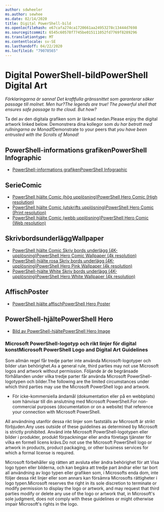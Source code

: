 ```yaml
---
author: sdwheeler
ms.author: sewhee
ms.date: 02/14/2020
title: Digital PowerShell-bild
ms.openlocfilehash: e67cafa274ca1720661aa24953278c13444d7698
ms.sourcegitcommit: 6545c60578f7745be015111052fd7769f8289296
ms.translationtype: MT
ms.contentlocale: sv-SE
ms.lasthandoff: 04/22/2020
ms.locfileid: "79078565"
---
```

# <a name="powershell-digital-art"></a><span data-ttu-id="2dc98-102">Digital PowerShell-bild</span><span class="sxs-lookup"><span data-stu-id="2dc98-102">PowerShell Digital Art</span></span>

<span data-ttu-id="2dc98-103">*Förklaringarna är sanna! Det kraftfulla gränssnittet som garanterar säker passage till molnet. Men hur?*</span><span class="sxs-lookup"><span data-stu-id="2dc98-103">*The legends are true! The powerful shell that ensures safe passage to the cloud. But how?*</span></span>

<span data-ttu-id="2dc98-104">Ta del av den digitala grafiken som är länkad nedan.</span><span class="sxs-lookup"><span data-stu-id="2dc98-104">Please enjoy the digital artwork linked below.</span></span> <span data-ttu-id="2dc98-105">Demonstrera dina kollegor som *du har betrott med rullningarna av Monad!*</span><span class="sxs-lookup"><span data-stu-id="2dc98-105">Demonstrate to your peers that *you have been entrusted with the Scrolls of Monad!*</span></span>

## <a name="powershell-infographic"></a><span data-ttu-id="2dc98-106">PowerShell-informations grafiken</span><span class="sxs-lookup"><span data-stu-id="2dc98-106">PowerShell Infographic</span></span>

- [<span data-ttu-id="2dc98-107">PowerShell-informations grafiken</span><span class="sxs-lookup"><span data-stu-id="2dc98-107">PowerShell Infographic</span></span>](https://github.com/MicrosoftDocs/PowerShell-Docs/blob/staging/assets/PowerShell_7_Infographic.pdf)

## <a name="comic"></a><span data-ttu-id="2dc98-108">Serie</span><span class="sxs-lookup"><span data-stu-id="2dc98-108">Comic</span></span>

- [<span data-ttu-id="2dc98-109">PowerShell hjälte Comic (hög upplösning)</span><span class="sxs-lookup"><span data-stu-id="2dc98-109">PowerShell Hero Comic (High resolution)</span></span>](https://aka.ms/powershellherocomic_highres)
- [<span data-ttu-id="2dc98-110">PowerShell hjälte Comic (utskrifts upplösning)</span><span class="sxs-lookup"><span data-stu-id="2dc98-110">PowerShell Hero Comic (Print resolution)</span></span>](https://aka.ms/powershellherocomic_print)
- [<span data-ttu-id="2dc98-111">PowerShell hjälte Comic (webb upplösning)</span><span class="sxs-lookup"><span data-stu-id="2dc98-111">PowerShell Hero Comic (Web resolution)</span></span>](https://aka.ms/powershellherocomic_web)

## <a name="wallpaper"></a><span data-ttu-id="2dc98-112">Skrivbordsunderlägg</span><span class="sxs-lookup"><span data-stu-id="2dc98-112">Wallpaper</span></span>

- [<span data-ttu-id="2dc98-113">PowerShell hjälte Comic Skriv bords underlägg (4K-upplösning)</span><span class="sxs-lookup"><span data-stu-id="2dc98-113">PowerShell Hero Comic Wallpaper (4k resolution)</span></span>](https://aka.ms/powershellherowallpaper)
- [<span data-ttu-id="2dc98-114">PowerShell-hjälte rosa Skriv bords underlägg (4K-upplösning)</span><span class="sxs-lookup"><span data-stu-id="2dc98-114">PowerShell Hero Pink Wallpaper (4k resolution)</span></span>](https://aka.ms/powershellherowallpaper1)
- [<span data-ttu-id="2dc98-115">PowerShell-hjälte White Skriv bords underlägg (4K-upplösning)</span><span class="sxs-lookup"><span data-stu-id="2dc98-115">PowerShell Hero White Wallpaper (4k resolution)</span></span>](https://aka.ms/powershellherowallpaper2)

## <a name="poster"></a><span data-ttu-id="2dc98-116">Affisch</span><span class="sxs-lookup"><span data-stu-id="2dc98-116">Poster</span></span>

- [<span data-ttu-id="2dc98-117">PowerShell hjälte affisch</span><span class="sxs-lookup"><span data-stu-id="2dc98-117">PowerShell Hero Poster</span></span>](https://aka.ms/powershellheroposter)

## <a name="powershell-hero"></a><span data-ttu-id="2dc98-118">PowerShell-hjälte</span><span class="sxs-lookup"><span data-stu-id="2dc98-118">PowerShell Hero</span></span>

- [<span data-ttu-id="2dc98-119">Bild av PowerShell-hjälte</span><span class="sxs-lookup"><span data-stu-id="2dc98-119">PowerShell Hero Image</span></span>](https://aka.ms/powershellhero)

### <a name="microsoft-powershell-logo-and-digital-art-guidelines"></a><span data-ttu-id="2dc98-120">Microsoft PowerShell-logotyp och rikt linjer för digital konst</span><span class="sxs-lookup"><span data-stu-id="2dc98-120">Microsoft PowerShell Logo and Digital Art Guidelines</span></span>

<span data-ttu-id="2dc98-121">Som allmän regel får tredje parter inte använda Microsoft-logotyper och bilder utan behörighet.</span><span class="sxs-lookup"><span data-stu-id="2dc98-121">As a general rule, third parties may not use Microsoft logos and artwork without permission.</span></span> <span data-ttu-id="2dc98-122">Följande är de begränsade förhållanden under vilka tredje parter får använda Microsoft PowerShell-logotypen och bilder.</span><span class="sxs-lookup"><span data-stu-id="2dc98-122">The following are the limited circumstances under which third parties may use the Microsoft PowerShell logo and artwork.</span></span>

- <span data-ttu-id="2dc98-123">För icke-kommersiella ändamål (dokumentation eller på en webbplats) som hänvisar till din anslutning med Microsoft PowerShell.</span><span class="sxs-lookup"><span data-stu-id="2dc98-123">For non-commercial purposes (documentation or on a website) that reference your connection with Microsoft PowerShell.</span></span>

<span data-ttu-id="2dc98-124">All användning utanför dessa rikt linjer som fastställs av Microsoft är strikt förbjuden.</span><span class="sxs-lookup"><span data-stu-id="2dc98-124">Any uses outside of these guidelines as determined by Microsoft is strictly prohibited.</span></span> <span data-ttu-id="2dc98-125">Använd inte Microsoft PowerShell-logotypen eller bilder i produkter, produkt förpackningar eller andra företags tjänster för vilka en formell licens krävs.</span><span class="sxs-lookup"><span data-stu-id="2dc98-125">Do not use the Microsoft PowerShell logo or artwork in products, product packaging, or other business services for which a formal license is required.</span></span>

<span data-ttu-id="2dc98-126">Microsoft förbehåller sig rätten att avsluta eller ändra behörighet för att Visa logo typen eller bilderna, och kan begära att tredje part ändrar eller tar bort all användning av logo typen eller grafiken som, i Microsofts enda dom, inte följer dessa rikt linjer eller som annars kan försämra Microsofts rättigheter i logo typen.</span><span class="sxs-lookup"><span data-stu-id="2dc98-126">Microsoft reserves the right in its sole discretion to terminate or modify permission to display the logo or artwork, and may request that third parties modify or delete any use of the logo or artwork that, in Microsoft's sole judgment, does not comply with these guidelines or might otherwise impair Microsoft's rights in the logo.</span></span>
